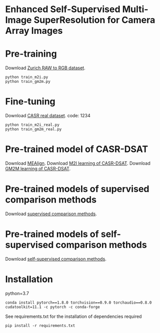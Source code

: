 # Enhanced Self-Supervised Multi-Image SuperResolution for Camera Array Images
# Pre-training
Download [Zurich RAW to RGB dataset](http://people.ee.ethz.ch/~ihnatova/pynet.html#dataset).
```
python train_m2i.py
python train_gm2m.py
```
# Fine-tuning
Download [CASR real dataset](https://pan.baidu.com/s/175m1VXEwD5yo4PpngOktBw). code: 1234
```
python train_m2i_real.py
python train_gm2m_real.py
```
# Pre-trained model of CASR-DSAT
Download [MEAlign](http://people.ee.ethz.ch/~ihnatova/pynet.html#dataset).
Download [M2I learning of CASR-DSAT](http://people.ee.ethz.ch/~ihnatova/pynet.html#dataset).
Download [GM2M learning of CASR-DSAT](http://people.ee.ethz.ch/~ihnatova/pynet.html#dataset).
# Pre-trained models of supervised comparison methods
Download [supervised comparison methods](http://people.ee.ethz.ch/~ihnatova/pynet.html#dataset).
# Pre-trained models of self-supervised comparison methods
Download [self-supervised comparison methods](http://people.ee.ethz.ch/~ihnatova/pynet.html#dataset).
# Installation
python=3.7
```
conda install pytorch==1.8.0 torchvision==0.9.0 torchaudio==0.8.0 cudatoolkit=11.1 -c pytorch -c conda-forge
```
See requirements.txt for the installation of dependencies required
```
pip install -r requirements.txt
```
